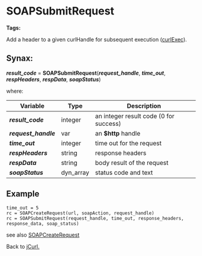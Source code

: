 # SOAPSubmitRequest

**Tags:**
<badge text='curl' vertical='middle' />
<badge text='soap' vertical='middle' />
<badge text='http' vertical='middle' />

Add a header to a given curlHandle for subsequent execution ([curlExec](../curlExec/#heading)).

## Synax:

***result_code*** = **SOAPSubmitRequest**(***request_handle***, ***time_out***, ***respHeaders***, ***respData***, ***soapStatus***)

where:

| Variable | Type | Description |
|--|--|--|
***result_code*** | integer |an integer result code (0 for success)
***request_handle*** | var | an **$http** handle
***time_out*** | integer |time out for the request
***respHeaders*** | string |response headers
***respData*** | string |body result of the request
***soapStatus*** | dyn_array |status code and text

## Example
```
time_out = 5
rc = SOAPCreateRequest(url, soapAction, request_handle)
rc = SOAPSubmitRequest(request_handle, time_out, response_headers, response_data, soap_status)
```

see also [SOAPCreateRequest](../SOAPCreateRequest/#heading)

Back to [jCurl.](./../README.md)
